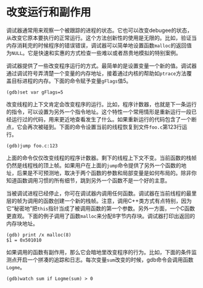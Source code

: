 # 改变运行和副作用

调试器通常用来观察一个被跟踪的进程的状态。它也可以改变debugee的状态，从改变它原本要执行的正常运行。这个方法创新性的使用是无限的。比如，验证当内存消耗完的时候程序的错误错误，调试器可以简单地设置函数`malloc`的返回值为`NULL`。它是快速和实惠的方式检查一些难以或者昂贵地模拟的特别案例。



调试器提供了一些改变程序运行的方式。最简单的是设置变量一个新的值。调试器通过调试符号弄清楚一个变量的内存地址，接着通过内核的帮助如`ptrace`方法覆盖目标进程的内存。下面的命令赋予变量`gFlags`值5。

```
(gdb)set var gFlags=5
```

改变线程的上下文肯定会改变程序的运行。比如，程序计数器，也就是下一条运行的指令，可以设置为另外一个指令地址。这个特性一个常用情形是重新运行一段已经运行过的代码，用来更近地查看发生了什么。如果重新运行的代码包含了一个断点，它会再次被碰到。下面的命令设置当前的线程恢复到文件`foo.c`第123行运行。
```
(gdb)jump foo.c:123
```

上面的命令仅仅改变线程的程序计数器。剩下的线程上下文不变。当前函数的栈帧仍然是线程栈的顶上帧。如果用户在上面的`jump`命令提供了另外一个函数的地址，后果是不可预测地，取决于两个函数的参数和局部变量是如何布局的。除非你知道函数调用习惯的所有细节，跳到另外一个函数不是一个好的主意。

当被调试进程已经停止，你可在调试器内调用任何函数。调试器在当前线程的最里层的帧为调用的函数创建一个新的栈帧。注意，调用C++类方式有点特别，因为它“秘密地”把`this`指针当成了被调用函数的第一个参数。另外一方面，一个C函数更直观。下面的例子调用了函数`malloc`来分配8字节内存块。调试器打印出返回的内存块地址。

```
(gdb) print /x malloc(8)
$1 = 0x501010

```
如果调用的函数有副作用，那么它会暗地里改变程序的行为。比如，下面的条件监测点开启一个拼凑的追踪和日志。每次变量`sum`改变的时候，gdb命令会调用函数`Logme`。

```
(gdb)watch sum if Logme(sum) > 0
```


